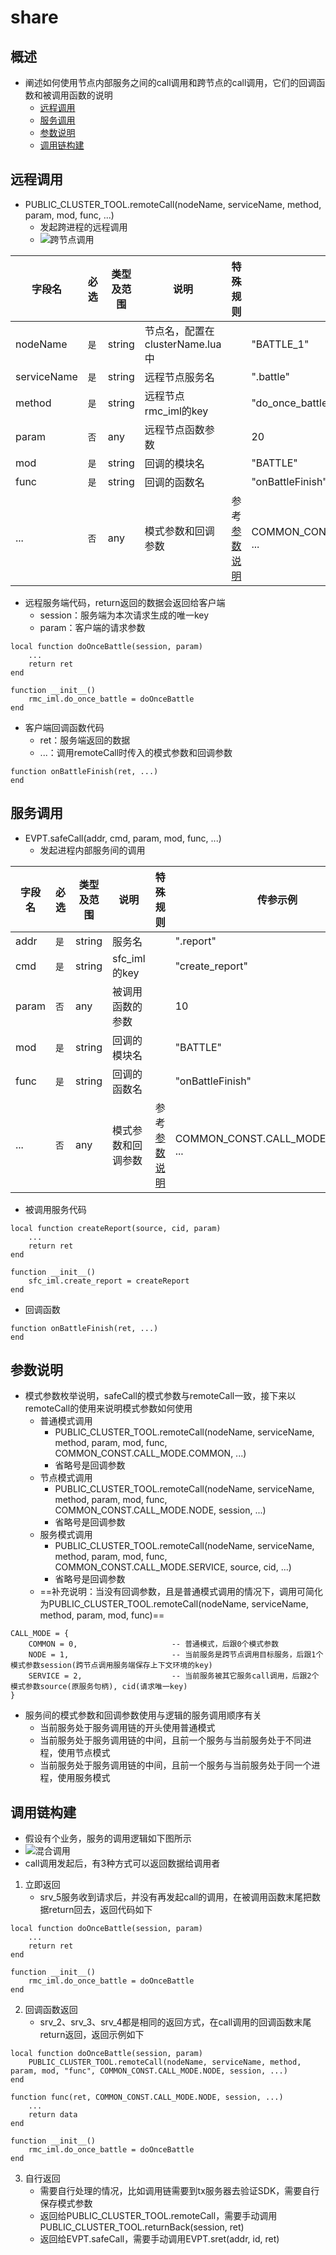 # share
## 概述
* 阐述如何使用节点内部服务之间的call调用和跨节点的call调用，它们的回调函数和被调用函数的说明
    * [远程调用](#1)
    * [服务调用](#2)
    * [参数说明](#3)
    * [调用链构建](#4)

## <b id="1">远程调用</b>
* PUBLIC_CLUSTER_TOOL.remoteCall(nodeName, serviceName, method, param, mod, func, ...)
    * 发起跨进程的远程调用
    * ![跨节点调用](https://user-images.githubusercontent.com/50430941/133444385-15c7e09b-ca8b-4aaf-b21a-ef3a6632474d.png)

字段名|必选|类型及范围|说明|特殊规则|传参示例
---|---|---|---|---|---
nodeName|`是`|string|节点名，配置在clusterName.lua中||"BATTLE_1"
serviceName|`是`|string|远程节点服务名||".battle"
method|`是`|string|远程节点rmc_iml的key||"do_once_battle"
param|`否`|any|远程节点函数参数||20
mod|`是`|string|回调的模块名||"BATTLE"
func|`是`|string|回调的函数名||"onBattleFinish"
...|`否`|any|模式参数和回调参数|参考[参数说明](#3)|COMMON_CONST.CALL_MODE.COMMON, ...
* 远程服务端代码，return返回的数据会返回给客户端
    * session：服务端为本次请求生成的唯一key
    * param：客户端的请求参数
```
local function doOnceBattle(session, param)
    ...
    return ret
end

function __init__()
    rmc_iml.do_once_battle = doOnceBattle
end
```
* 客户端回调函数代码
    * ret：服务端返回的数据
    * ...：调用remoteCall时传入的模式参数和回调参数
```
function onBattleFinish(ret, ...)
end
```

## <b id="2">服务调用</b>
* EVPT.safeCall(addr, cmd, param, mod, func, ...)
	* 发起进程内部服务间的调用

字段名|必选|类型及范围|说明|特殊规则|传参示例
---|---|---|---|---|---
addr|`是`|string|服务名||".report"
cmd|`是`|string|sfc_iml的key||"create_report"
param|`否`|any|被调用函数的参数||10
mod|`是`|string|回调的模块名||"BATTLE"
func|`是`|string|回调的函数名||"onBattleFinish"
...|`否`|any|模式参数和回调参数|参考[参数说明](#3)|COMMON_CONST.CALL_MODE.COMMON, ...
* 被调用服务代码
```
local function createReport(source, cid, param)
    ...
    return ret
end

function __init__()
    sfc_iml.create_report = createReport
end
```
* 回调函数
```
function onBattleFinish(ret, ...)
end
```

## <b id="3">参数说明</b>
* 模式参数枚举说明，safeCall的模式参数与remoteCall一致，接下来以remoteCall的使用来说明模式参数如何使用
    * 普通模式调用
        * PUBLIC_CLUSTER_TOOL.remoteCall(nodeName, serviceName, method, param, mod, func, COMMON_CONST.CALL_MODE.COMMON, ...)
        * 省略号是回调参数
    * 节点模式调用
        * PUBLIC_CLUSTER_TOOL.remoteCall(nodeName, serviceName, method, param, mod, func, COMMON_CONST.CALL_MODE.NODE, session, ...)
        * 省略号是回调参数
    * 服务模式调用
        * PUBLIC_CLUSTER_TOOL.remoteCall(nodeName, serviceName, method, param, mod, func, COMMON_CONST.CALL_MODE.SERVICE, source, cid, ...)
        * 省略号是回调参数
    * ==补充说明：当没有回调参数，且是普通模式调用的情况下，调用可简化为PUBLIC_CLUSTER_TOOL.remoteCall(nodeName, serviceName, method, param, mod, func)==
```
CALL_MODE = {
	COMMON = 0,						-- 普通模式，后跟0个模式参数
	NODE = 1,						-- 当前服务是跨节点调用目标服务，后跟1个模式参数session(跨节点调用服务端保存上下文环境的key)
	SERVICE = 2,					-- 当前服务被其它服务call调用，后跟2个模式参数source(原服务句柄), cid(请求唯一key)
}
```
* 服务间的模式参数和回调参数使用与逻辑的服务调用顺序有关
    * 当前服务处于服务调用链的开头使用普通模式
    * 当前服务处于服务调用链的中间，且前一个服务与当前服务处于不同进程，使用节点模式
    * 当前服务处于服务调用链的中间，且前一个服务与当前服务处于同一个进程，使用服务模式

## <b id="4">调用链构建</b>
* 假设有个业务，服务的调用逻辑如下图所示
* ![混合调用](https://user-images.githubusercontent.com/50430941/133444559-5efc429f-29b2-4e3b-8732-144a5bb75852.png)
* call调用发起后，有3种方式可以返回数据给调用者
1. 立即返回
    * srv_5服务收到请求后，并没有再发起call的调用，在被调用函数末尾把数据return回去，返回代码如下
```
local function doOnceBattle(session, param)
    ...
    return ret
end

function __init__()
    rmc_iml.do_once_battle = doOnceBattle
end
```
2. 回调函数返回
    * srv_2、srv_3、srv_4都是相同的返回方式，在call调用的回调函数末尾return返回，返回示例如下
```
local function doOnceBattle(session, param)
    PUBLIC_CLUSTER_TOOL.remoteCall(nodeName, serviceName, method, param, mod, "func", COMMON_CONST.CALL_MODE.NODE, session, ...)
end

function func(ret, COMMON_CONST.CALL_MODE.NODE, session, ...)
    ...
    return data
end

function __init__()
    rmc_iml.do_once_battle = doOnceBattle
end
```
3. 自行返回
    * 需要自行处理的情况，比如调用链需要到tx服务器去验证SDK，需要自行保存模式参数
    * 返回给PUBLIC_CLUSTER_TOOL.remoteCall，需要手动调用PUBLIC_CLUSTER_TOOL.returnBack(session, ret)
    * 返回给EVPT.safeCall，需要手动调用EVPT.sret(addr, id, ret)
